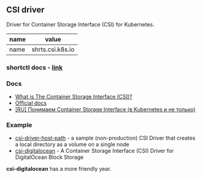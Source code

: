 ## CSI driver

Driver for Container Storage Interface (CSI) for Kubernetes.

| name     | value            |
|----------|------------------|
| name     | shrts.csi.k8s.io |

### shortctl docs - [link](./docs/shortctl-csi.md)

### Docs

- [What is The Container Storage Interface (CSI)?](https://www.architecting.it/blog/container-storage-interface/)
- [Official docs](https://kubernetes-csi.github.io/docs/)
- [[RU] Понимаем Container Storage Interface (в Kubernetes и не только)](https://habr.com/ru/company/flant/blog/424211/)

### Example

- [csi-driver-host-path](https://github.com/kubernetes-csi/csi-driver-host-path) - a sample (non-production) CSI Driver that creates a local directory as a volume on a single node
- [csi-digitalocean](https://github.com/digitalocean/csi-digitalocean) - A Container Storage Interface (CSI) Driver for DigitalOcean Block Storage

**csi-digitalocean** has a more friendly year. 
